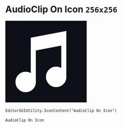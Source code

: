 # AudioClip On Icon `256x256`
<img src="/img/AudioClip%20On%20Icon.png" width=256 height=256>

``` CSharp
EditorGUIUtility.IconContent("AudioClip On Icon")
```
```
AudioClip On Icon
```
